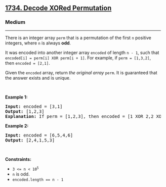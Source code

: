 <h2><a href="https://leetcode.com/problems/decode-xored-permutation/">1734. Decode XORed Permutation</a></h2><h3>Medium</h3><hr><div><p>There is an integer array <code>perm</code> that is a permutation of the first <code>n</code> positive integers, where <code>n</code> is always <strong>odd</strong>.</p>

<p>It was encoded into another integer array <code>encoded</code> of length <code>n - 1</code>, such that <code>encoded[i] = perm[i] XOR perm[i + 1]</code>. For example, if <code>perm = [1,3,2]</code>, then <code>encoded = [2,1]</code>.</p>

<p>Given the <code>encoded</code> array, return <em>the original array</em> <code>perm</code>. It is guaranteed that the answer exists and is unique.</p>

<p>&nbsp;</p>
<p><strong>Example 1:</strong></p>

<pre><strong>Input:</strong> encoded = [3,1]
<strong>Output:</strong> [1,2,3]
<strong>Explanation:</strong> If perm = [1,2,3], then encoded = [1 XOR 2,2 XOR 3] = [3,1]
</pre>

<p><strong>Example 2:</strong></p>

<pre><strong>Input:</strong> encoded = [6,5,4,6]
<strong>Output:</strong> [2,4,1,5,3]
</pre>

<p>&nbsp;</p>
<p><strong>Constraints:</strong></p>

<ul>
	<li><code>3 &lt;= n &lt;&nbsp;10<sup>5</sup></code></li>
	<li><code>n</code>&nbsp;is odd.</li>
	<li><code>encoded.length == n - 1</code></li>
</ul>
</div>